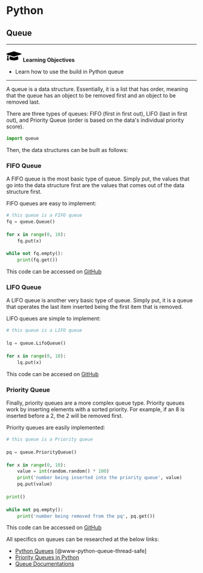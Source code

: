 # Python

## Queue

---

![](images/learning.png) **Learning Objectives**

* Learn how to use the build in Python queue

---

A queue is a data structure. Essentially, it is a list that has order,
meaning that the queue has an object to be removed first and an 
object to be removed last.

There are three types of queues: FIFO (first in first out), 
LIFO (last in first out), and Priority Queue (order is based
on the data's individual priority score). 

```python
import queue
```

Then, the data structures can be built as follows:

### FIFO Queue

A FIFO queue is the most basic type of queue. Simply put, 
the values that go into the data structure first are the values
that comes out of the data structure first. 

FIFO queues are easy to implement:

```python
# this queue is a FIFO queue
fq = queue.Queue()

for x in range(0, 10):
    fq.put(x)

while not fq.empty():
    print(fq.get())
```

This code can be accessed on [GitHub](https://github.com/cybertraining-dsc/reu2022/tree/main/project/graphics/examples/queue_example.py)

### LIFO Queue

A LIFO queue is another very basic type of queue. Simply put,
it is a queue that operates the last item inserted being the
first item that is removed. 

LIFO queues are simple to implement:

```python
# this queue is a LIFO queue

lq = queue.LifoQueue()

for x in range(0, 10):
    lq.put(x)
```

This code can be accesed on [GitHub](https://github.com/cybertraining-dsc/reu2022/tree/main/project/graphics/examples/queue_example.py)

### Priority Queue

Finally, priority queues are a more complex queue type. Priority
queues work by inserting elements with a sorted priority. For 
example, if an 8 is inserted before a 2, the 2 will be removed 
first. 

Priority queues are easily implemented:

```python
# this queue is a Priority queue

pq = queue.PriorityQueue()

for x in range(0, 10):
    value = int(random.random() * 100)
    print('number being inserted into the priority queue', value)
    pq.put(value)

print()

while not pq.empty():
    print('number being removed from the pq', pq.get())
```

This code can be accessed on [GitHub](https://github.com/cybertraining-dsc/reu2022/tree/main/project/graphics/examples/queue_example.py)

All specifics on queues can be researched at the below links:

* [Python Queues](<https://pymotw.com/3/queue/index.html>) [@www-python-queue-thread-safe]
* [Priority Queues in Python](<https://www.geeksforgeeks.org/priority-queue-in-python/>)
* [Queue Documentations](<https://docs.python.org/3/library/queue.html>)